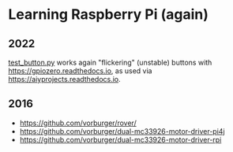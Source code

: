 # Learning Raspberry Pi (again)

## 2022

[test_button.py](test_button.py) works again "flickering" (unstable) buttons with https://gpiozero.readthedocs.io, as used via https://aiyprojects.readthedocs.io.


## 2016

* https://github.com/vorburger/rover/
* https://github.com/vorburger/dual-mc33926-motor-driver-pi4j
* https://github.com/vorburger/dual-mc33926-motor-driver-rpi
